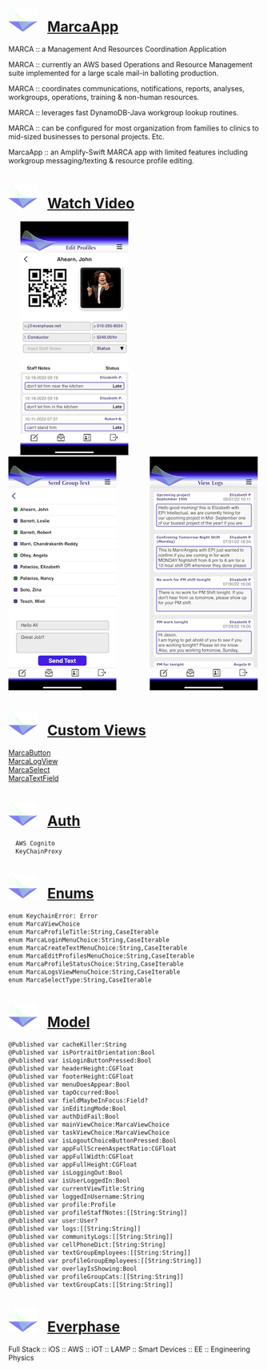 # ![Marca Banner](Assets.xcassets/smallestlogo.png) &nbsp; <a href="https://github.com/jahearnco/MarcaApp/tree/main/MarcaApp">MarcaApp</a>
MARCA :: a Management And Resources Coordination Application

MARCA :: currently an AWS based Operations and Resource Management suite implemented for a large scale mail-in balloting production. 

MARCA :: coordinates communications, notifications, reports, analyses, workgroups, operations, training & non-human resources.

MARCA :: leverages fast DynamoDB-Java workgroup lookup routines.

MARCA :: can be configured for most organization from families to clinics to mid-sized businesses to personal projects. Etc.

MarcaApp :: an Amplify-Swift MARCA app with limited features including workgroup messaging/texting & resource profile editing.
# ![Marca Banner](Assets.xcassets/smallestlogo.png) &nbsp; <a href="https://youtu.be/eff2Ofq2ft0">Watch Video</a>
   &nbsp; &nbsp; &nbsp; ![Marca Banner](Assets.xcassets/profile_1.png) &nbsp; &nbsp; &nbsp; &nbsp; &nbsp; &nbsp; &nbsp; &nbsp;  ![Marca Banner](Assets.xcassets/groupText.png) &nbsp; &nbsp; &nbsp; &nbsp; &nbsp; &nbsp; &nbsp; &nbsp; ![Marca Banner](Assets.xcassets/viewLogs.png)

# ![Marca Banner](Assets.xcassets/smallestlogo.png) &nbsp; <a href="https://github.com/jahearnco/MarcaApp/tree/main/MarcaApp/Views/CustomViews">Custom Views</a>
   <a href="https://github.com/jahearnco/MarcaApp/tree/main/MarcaApp/Views/CustomViews/MarcaButton.swift">MarcaButton</a><br/>
   <a href="https://github.com/jahearnco/MarcaApp/tree/main/MarcaApp/Views/CustomViews/MarcaLogView.swift">MarcaLogView</a><br/>
   <a href="https://github.com/jahearnco/MarcaApp/tree/main/MarcaApp/Views/CustomViews/MarcaSelect.swift">MarcaSelect</a><br/>
   <a href="https://github.com/jahearnco/MarcaApp/tree/main/MarcaApp/Views/CustomViews/MarcaTextField.swift">MarcaTextField</a>
# ![Marca Banner](Assets.xcassets/smallestlogo.png) &nbsp; <a href="https://github.com/jahearnco/MarcaApp/tree/main/MarcaApp/Ancillary/Auth/Cognito.swift">Auth</a>
      AWS Cognito
      KeyChainProxy
# ![Marca Banner](Assets.xcassets/smallestlogo.png) &nbsp; <a href="https://github.com/jahearnco/MarcaApp/blob/main/MarcaApp/Ancillary/Constants/MarcaEnums.swift">Enums</a>
    enum KeychainError: Error
    enum MarcaViewChoice
    enum MarcaProfileTitle:String,CaseIterable
    enum MarcaLoginMenuChoice:String,CaseIterable
    enum MarcaCreateTextMenuChoice:String,CaseIterable
    enum MarcaEditProfilesMenuChoice:String,CaseIterable
    enum MarcaProfileStatusChoice:String,CaseIterable
    enum MarcaLogsViewMenuChoice:String,CaseIterable
    enum MarcaSelectType:String,CaseIterable
# ![Marca Banner](Assets.xcassets/smallestlogo.png) &nbsp; <a href="https://github.com/jahearnco/MarcaApp/blob/main/MarcaApp/Ancillary/Models/_M.swift">Model</a>
    @Published var cacheKiller:String
    @Published var isPortraitOrientation:Bool
    @Published var isLoginButtonPressed:Bool
    @Published var headerHeight:CGFloat
    @Published var footerHeight:CGFloat
    @Published var menuDoesAppear:Bool
    @Published var tapOccurred:Bool
    @Published var fieldMaybeInFocus:Field?
    @Published var inEditingMode:Bool
    @Published var authDidFail:Bool
    @Published var mainViewChoice:MarcaViewChoice
    @Published var taskViewChoice:MarcaViewChoice
    @Published var isLogoutChoiceButtonPressed:Bool
    @Published var appFullScreenAspectRatio:CGFloat
    @Published var appFullWidth:CGFloat
    @Published var appFullHeight:CGFloat
    @Published var isLoggingOut:Bool
    @Published var isUserLoggedIn:Bool
    @Published var currentViewTitle:String
    @Published var loggedInUsername:String
    @Published var profile:Profile
    @Published var profileStaffNotes:[[String:String]]
    @Published var user:User?
    @Published var logs:[[String:String]]
    @Published var communityLogs:[[String:String]]
    @Published var cellPhoneDict:[String:String]
    @Published var textGroupEmployees:[[String:String]]
    @Published var profileGroupEmployees:[[String:String]]
    @Published var overlayIsShowing:Bool
    @Published var profileGroupCats:[[String:String]]
    @Published var textGroupCats:[[String:String]]
# ![End Banner](Assets.xcassets/smallestlogo.png) &nbsp; <a href="https://www.everphase.net/resume">Everphase</a>
Full Stack :: iOS :: AWS :: iOT :: LAMP :: Smart Devices :: EE :: Engineering Physics

